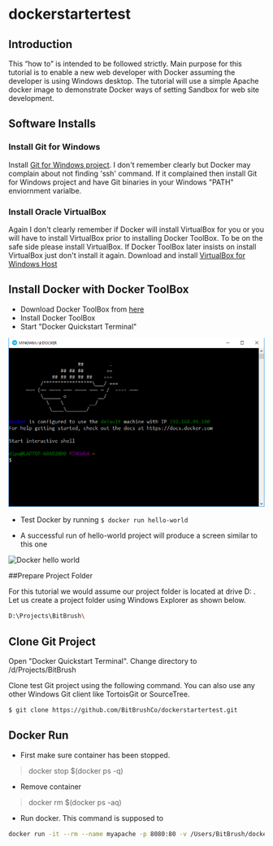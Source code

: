 # dockerstartertest
## Introduction
This “how to” is intended to be followed strictly. Main purpose for this tutorial is to enable a new web developer with Docker assuming the developer is using Windows desktop. The tutorial will use a simple Apache docker image to demonstrate Docker ways of setting Sandbox for web site development.  

## Software Installs

### Install Git for Windows 
Install [Git for Windows project](https://git-for-windows.github.io/). I don't remember clearly but Docker may complain about not finding 'ssh' command. If it complained then install Git for Windows project and have Git binaries in your Windows "PATH" enviornment varialbe.

### Install Oracle VirtualBox
Again I don't clearly remember if Docker will install VirtualBox for you or you will have to install VirtualBox prior to installing Docker ToolBox. To be on the safe side please install VirtualBox. If Docker ToolBox later insists on install VirtualBox just don't install it again.
Download and install [VirtualBox for Windows Host](https://www.virtualbox.org/wiki/Downloads)

## Install Docker with Docker ToolBox

- Download Docker ToolBox from [here](https://www.docker.com/products/docker-toolbox)
- Install Docker ToolBox
- Start "Docker Quickstart Terminal"

![Docker Terminal](/img/000_docker_terminal.png)

- Test Docker by running 
``` $ docker run hello-world ```

- A successful run of hello-world project will produce a screen similar to this one

![Docker hello world](/img/015_docker-hello-world.png)


##Prepare Project Folder

For this tutorial we would assume our project folder is located at drive D: . Let us create a project folder using Windows Explorer as shown below.
```bash
D:\Projects\BitBrush\
```

## Clone Git Project
Open "Docker Quickstart Terminal". Change directory to /d/Projects/BitBrush

Clone test Git project using the following command. You can also use any other Windows Git client like TortoisGit or SourceTree.
```bash
$ git clone https://github.com/BitBrushCo/dockerstartertest.git
```


## 

## Docker Run

- First make sure container has been stopped.
> docker stop $(docker ps -q)

- Remove container
> docker rm $(docker ps -aq)
  
- Run docker. This command is supposed to 
  
 ``` bash 
 docker run -it --rm --name myapache -p 8080:80 -v /Users/BitBrush/dockerstartertest:/usr/local/apache2/htdocs/ httpd:2.4
```

